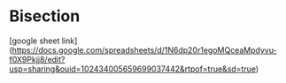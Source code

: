 # Bisection

[google sheet link] (https://docs.google.com/spreadsheets/d/1N6dp20r1egoMQceaMpdyvu-f0X9Pkjj8/edit?usp=sharing&ouid=102434005659699037442&rtpof=true&sd=true)
